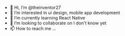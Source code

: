 - 👋 Hi, I’m @theinventor27
- 👀 I’m interested in ui design, mobile app development
- 🌱 I’m currently learning React Native
- 💞️ I’m looking to collaborate on I don't know yet
- 📫 How to reach me ...

<!---
theinventor27/theinventor27 is a ✨ special ✨ repository because its `README.md` (this file) appears on your GitHub profile.
You can click the Preview link to take a look at your changes.
--->
